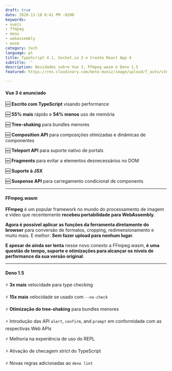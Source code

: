 ```yaml
---
draft: true
date: 2020-11-18 6:41 PM -0200
keywords:
- vuejs
- ffmpeg
- deno
- webassembly
- wasm
category: tech
language: pt
title: TypeScript 4.1, Socket.io 3 e Create React App 4
subtitle: ''
description: Novidades sobre Vue 3, FFmpeg.wasm e Deno 1.5
featured: https://res.cloudinary.com/beto-muniz/image/upload/f_auto/v1604954687/capa_goxe6j.jpg

---
```

#### Vue 3 é anunciado

🆕 **Escrito com TypeScript** visando performance

🆕 **55% mais** rápido e **54% menos** uso de memória

🆕 **Tree-shaking** para bundles menores

🆕 **Composition API** para composições otimizadas e dinâmicas de componentes

🆕 **Teleport API** para suporte nativo de portals

🆕 **Fragments** para evitar a elementos desnecessários no DOM

🆕 **Suporte à JSX**

🆕 **Suspense API** para carregamento condicional de components

---

#### FFmpeg.wasm

**FFmpeg** é um popular framework no mundo do processamento de imagem e vídeo que recentemente **recebeu portabilidade para WebAssembly**.

**Agora é possível aplicar as funções da ferramenta diretamente do browser** para conversão de formatos, cropping, redimensionamento e muito mais. E melhor: **Sem fazer upload para nenhum lugar**.

**E apesar de ainda ser lenta** nesse novo conexto a FFmpeg.wasm, **é uma questão de tempo, suporte e otimizações para alcançar os níveis de performance da sua versão original**.

---

#### Deno 1.5

⚡️ **3x mais** velocidade para type checking

⚡️ **15x mais** velocidade se usado com `--no-check`

⚡️ **Otimização do tree-shaking** para bundles menores

⚡️ Introdução das API `alert`, `confirm`, and `prompt` em conformidade com as respectivas Web APIs

⚡️ Melhoria na experiência de uso do REPL

⚡️ Ativação de checagem _strict_ do TypeScript

⚡️ Novas regras adicionadas ao `deno lint`